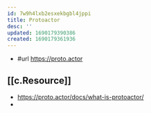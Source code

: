 ```yaml
---
id: 7w9h4lxb2esxekbgbl4jppi
title: Protoactor
desc: ''
updated: 1690179390386
created: 1690179361936
---
```


- #url https://proto.actor

## [[c.Resource]]

- https://proto.actor/docs/what-is-protoactor/
- 